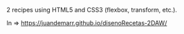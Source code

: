 2 recipes using HTML5 and CSS3 (flexbox, transform, etc.).

In => https://juandemarr.github.io/disenoRecetas-2DAW/